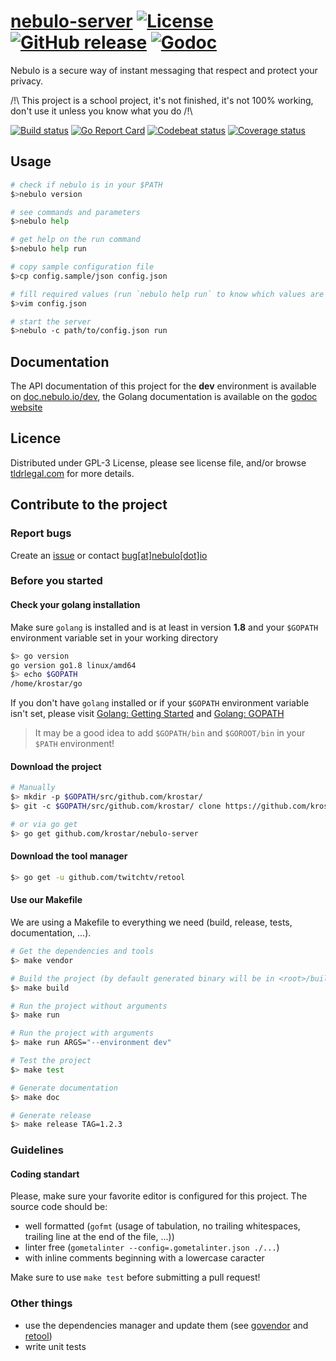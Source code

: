 # [nebulo-server](https://github.com/krostar/nebulo-server) [![License](https://img.shields.io/github/license/krostar/nebulo.svg)](https://tldrlegal.com/license/gnu-general-public-license-v3-(gpl-3)) [![GitHub release](https://img.shields.io/github/release/krostar/nebulo-server.svg)](https://github.com/krostar/nebulo-server/releases/latest) [![Godoc](https://godoc.org/github.com/krostar/nebulo-server?status.svg)](https://godoc.org/github.com/krostar/nebulo-server)

Nebulo is a secure way of instant messaging that respect and protect your privacy.

/!\\ This project is a school project, it's not finished, it's not 100% working, don't use it unless you know what you do /!\\

[![Build status](https://travis-ci.org/krostar/nebulo-server.svg?branch=dev)](https://travis-ci.org/krostar/nebulo-server) [![Go Report Card](https://goreportcard.com/badge/github.com/krostar/nebulo-server)](https://goreportcard.com/report/github.com/krostar/nebulo-server) [![Codebeat status](https://codebeat.co/badges/65b96953-23e6-4440-8be1-84ccc75e7090)](https://codebeat.co/projects/github-com-krostar-nebulo-server-dev) [![Coverage status](https://coveralls.io/repos/github/krostar/nebulo-server/badge.svg?branch=dev)](https://coveralls.io/github/krostar/nebulo-server?branch=dev)

## Usage
```sh
# check if nebulo is in your $PATH
$>nebulo version

# see commands and parameters
$>nebulo help

# get help on the run command
$>nebulo help run

# copy sample configuration file
$>cp config.sample/json config.json

# fill required values (run `nebulo help run` to know which values are required)
$>vim config.json

# start the server
$>nebulo -c path/to/config.json run
```

## Documentation
The API documentation of this project for the **dev** environment is available on [doc.nebulo.io/dev](https://doc.nebulo.io/dev), the Golang documentation is available on the [godoc website](https://godoc.org/github.com/krostar/nebulo-server)

## Licence
Distributed under GPL-3 License, please see license file, and/or browse [tldrlegal.com](https://tldrlegal.com/license/gnu-general-public-license-v3-(gpl-3)) for more details.

## Contribute to the project
### Report bugs
Create an [issue](https://github.com/krostar/nebulo-server/issues) or contact [bug[at]nebulo[dot]io](mailto:bug@nebulo.io)

### Before you started
#### Check your golang installation
Make sure `golang` is installed and is at least in version **1.8** and your `$GOPATH` environment variable set in your working directory
```sh
$> go version
go version go1.8 linux/amd64
$> echo $GOPATH
/home/krostar/go
```

If you don't have `golang` installed or if your `$GOPATH` environment variable isn't set, please visit [Golang: Getting Started](https://golang.org/doc/install) and [Golang: GOPATH](https://golang.org/doc/code.html#GOPATH)

> It may be a good idea to add `$GOPATH/bin` and `$GOROOT/bin` in your `$PATH` environment!

#### Download the project
```sh
# Manually
$> mkdir -p $GOPATH/src/github.com/krostar/
$> git -c $GOPATH/src/github.com/krostar/ clone https://github.com/krostar/nebulo-server.git

# or via go get
$> go get github.com/krostar/nebulo-server
```

#### Download the tool manager
```sh
$> go get -u github.com/twitchtv/retool
```

#### Use our Makefile
We are using a Makefile to everything we need (build, release, tests, documentation, ...).
```sh
# Get the dependencies and tools
$> make vendor

# Build the project (by default generated binary will be in <root>/build/bin/nebulo)
$> make build

# Run the project without arguments
$> make run

# Run the project with arguments
$> make run ARGS="--environment dev"

# Test the project
$> make test

# Generate documentation
$> make doc

# Generate release
$> make release TAG=1.2.3
```

### Guidelines
#### Coding standart
Please, make sure your favorite editor is configured for this project. The source code should be:
- well formatted (`gofmt` (usage of tabulation, no trailing whitespaces, trailing line at the end of the file, ...))
- linter free (`gometalinter --config=.gometalinter.json ./...`)
- with inline comments beginning with a lowercase caracter

Make sure to use `make test` before submitting a pull request!

### Other things
- use the dependencies manager and update them (see [govendor](https://github.com/kardianos/govendor) and [retool](https://github.com/twitchtv/retool))
- write unit tests
